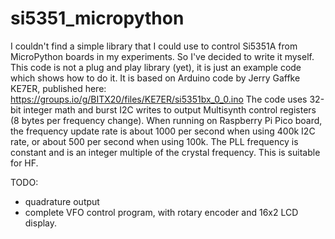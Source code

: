 # si5351_micropython

I couldn't find a simple library that I could use to control Si5351A from MicroPython boards in my experiments. So I've decided to write it myself.
This code is not a plug and play library (yet), it is just an example code which shows how to do it.
It is based on Arduino code by Jerry Gaffke KE7ER, published here:
https://groups.io/g/BITX20/files/KE7ER/si5351bx_0_0.ino
The code uses 32-bit integer math and burst I2C writes to output Multisynth control registers (8 bytes per frequency change). When running on Raspberry Pi Pico board, the frequency update rate is about 1000 per second when using 400k I2C rate, or about 500 per second when using 100k.
The PLL frequency is constant and is an integer multiple of the crystal frequency. This is suitable for HF.

TODO: 
 - quadrature output
 - complete VFO control program, with rotary encoder and 16x2 LCD display.

